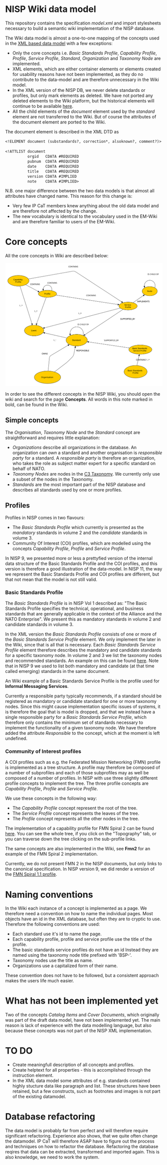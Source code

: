 # NISP Wiki data model

This repository contains the specification *model.xml* and import stylesheets necessary to build a semantic wiki implementation of the NISP database.

The Wiki data model is almost a one-to-one mapping of the concepts used in the [XML based data model](https://stavnstrup.github.io/nisp-tools/nisp-database-schema.html) with a few exceptions:

* Only the core concepts i.e. *Basic Standards Profile*, *Capability Profile*,  *Profile*, *Service Profile*, *Standard*, *Organization* and *Taxonomy Node* are implemented.
* XML elements, which are either container elements or elements created for usability reasons have not been implemented, as they do no contribute to the data-model and are therefore unnecessary in the Wiki model.
* In the XML version of the NISP DB, we never delete standards or profiles, but only mark elements as deleted. We have not ported any deleted elements to the Wiki platform, but the historical elements will continue to be available [here](https://nisp.nw3.dk/).
* All the child elements of the *document* element used by the *standard* element are not transferred to the Wiki. But of course the attributes of the document element are ported to the Wiki.

The document element is described in the XML DTD as

~~~{.dtd}
<!ELEMENT document (substandards?, correction*, alsoknown?, comment?)>

<!ATTLIST document
          orgid   CDATA #REQUIRED
          pubnum  CDATA #REQUIRED
          date    CDATA #REQUIRED
          title   CDATA #REQUIRED
          version CDATA #IMPLIED
          note    CDATA #IMPLIED>
~~~

N.B. one major difference between the two data models is that almost all attributes have changed name. This reason for this change is:

* Very few IP CaT members knew anything about the old data model and are therefore not affected by the change.
* The new vocabulary is identical to the vocabulary used in the EM-Wiki and are therefore familiar to users of the EM-Wiki.

# Core concepts

All the core concepts in Wiki are described below:

![NISP conceptual model](nisp-graph-db.svg)

In order to see the different concepts in the NISP Wiki, you should open the wiki and search for the page **Concepts**. All words in this note marked in bold, can be found in the Wiki.

## Simple concepts

The *Organisation*, *Taxonomy Node* and the *Standard* concept are straightforward and requires little explanation:

* *Organizations* describe all organizations in the database. An organization can *own* a standard and another organisation is *responsible party* for a standard. A *responsible party* is therefore an organization, who takes the role as subject matter expert for a specific standard on behalf of NATO.
* *Taxonomy Nodes* are nodes in the [C3 Taxonomy](https://www.nato.int/cps/en/natohq/topics_157573.htm?). We currently only use a subset of the nodes in the Taxonomy.
* *Standards* are the most important part of the NISP database and describes all standards used by one or more profiles.

## Profiles

Profiles in NISP comes in two flavours:

* The *Basic Standards Profile* which currently is presented as the *mandatory* standards in volume 2 and the *candidate* standards in volume 3.
* Community Of Interest (COI) profiles, which are modelled using the concepts *Capability Profile*, *Profile* and *Service Profile*.

In NISP 9, we presented more or less a prettyfied version of the internal data structure of the Basic Standards Profile and the COI profiles, and this version is therefore a good illustration of the data-model. In NISP 11, the way we represent the Basic Standards Profile and COI profiles are different, but that not mean that the model is not still valid.

### Basic Standards Profile

The *Basic Standards Profile* is in NISP Vol 1 described as: "The Basic Standards Profile specifies the technical, operational, and business standards that are generally applicable in the context of the Alliance and the NATO Enterprise". We present this as mandatory standards in volume 2 and candidate standards in volume 3.

In the XML version the *Basic Standards Profile* consists of one or more of the *Basic Standards Service Profile* element. We only implement the later in the Wiki, since that is all that is necessary. Each *Basic Standards Service Profile* element therefore describes the mandatory and candidate standards for a specific taxonomy node. In volume 2 and 3 we list the taxonomy nodes and recommended standards. An example on this can be found [here](https://archive.nisp.nw3.dk/nisp-9.0/volume2/ch03s02.html). Note that in NISP 9 we used to list both mandatory and candidate (at that time called emerging) standards in the same document.

An Wiki example of a Basic Standards Service Profile is the profile used for **Informal Messaging Services**.

Currently a responsible party typically recommends, if a standard should be registered as mandatory or candidate standard for one or more taxonomy nodes. Since this might cause implementation specific issues of systems, it is therefore the goal that is model is dropped, and that we instead have a single responsible party for a *Basic Standards Service Profile*, which therefore only contains the minimum set of standards necessary to implement the functionality of a given taxonomy node. We have therefore added the attribute *Responsible* to the concept, which at the moment is left undefined.

### Community of Interest profiles

A COI profiles such as e.g. the Federated Mission Networking (FMN) profile is implemented as a tree structure. A profile may therefore be composed of a number of subprofiles and each of those subprofiles may as well be composed of a number of profiles. In NISP with use three slightly different profile concepts to implement the tree. The three profile concepts are *Capability Profile*,  *Profile* and *Service Profile*.

We use these concepts in the following way:

* The *Capability Profile* concept represent the root of the tree.
* The *Service Profile* concept represents the leaves of the tree.
* The *Profile* concept represents all the other nodes in the tree.

The implementation of a capability profile for FMN Spiral 2 can be found [here](https://nisp.nw3.dk/capabilityprofile/fmn2.html). You can see the whole tree, if you click on the "Topography" tab, or you can traverse down the tree clicking on the sub-profile links.

The same concepts are also implemented in the Wiki, see **Fmn2** for an example of the FMN Spiral 2 implementation.

Currently, we do not present FMN 2 in the NISP documents, but only links to the canonical specification. In NISP version 9, we did render a version of the [FMN Spiral 1.1 profile](https://archive.nisp.nw3.dk/nisp-9.0/volume3/apgs03.html).

# Naming conventions

In the Wiki each instance of a concept is implemented as a page. We therefore need a convention on how to name the individual pages. Most objects have an id in the XML database, but often they are to cryptic to use. Therefore the following conventions are used:

* Each standard use it's id to name the page.
* Each capability profile, profile and service profile use the title of the profile.
* The basic standards service profiles do not have an id Instead they are named using the taxonomy node title prefixed with 'BSP-'.
* Taxonomy nodes use the title as name.
* Organizations use a capitalized form of their name.

These convention does not have to be followed, but a consistent approach makes the users life much easier.

# What has not been implemented yet

Two of the concepts *Catalog Items* and *Cover Documents*, which originally was part of the draft data model, have not been implemented yet. The main reason is lack of experience with the data modelling language, but also because these concepts was not part of the NISP XML implementation.

# TO DO

* Create meaningfull description of all concepts and profiles.
* Create helptext for all properties - this is accomplished through the instruction element.
* In the XML data model some attributes of e.g. standards contained highly stucture data like paragraph and list. These structures have been retained, but a few constructs, such as footnotes and images is not part of the existing datamodel.

# Database refactoring

The data model is probably far from perfect and will therefore require significant refactoring. Experience also shows, that we quite often change the datamodel. IP CaT will therefore ASAP have to figure out the process and techniques on how to refactor the database. Refactoring the database reqires that data can be extracted, transformed and imported again. This is also knowledge, we need to work the system.
